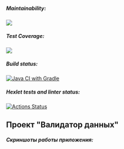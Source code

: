 ##### Maintainability:
<a href="https://codeclimate.com/github/Evgenii-Smetanin/java-project-78/maintainability"><img src="https://api.codeclimate.com/v1/badges/eb66c072c54a58ac7998/maintainability" /></a>
##### Test Coverage:
<a href="https://codeclimate.com/github/Evgenii-Smetanin/java-project-78/test_coverage"><img src="https://api.codeclimate.com/v1/badges/eb66c072c54a58ac7998/test_coverage" /></a>
##### Build status:
[![Java CI with Gradle](https://github.com/Evgenii-Smetanin/java-project-78/actions/workflows/gradle.yml/badge.svg)](https://github.com/Evgenii-Smetanin/java-project-78/actions/workflows/gradle.yml)
##### Hexlet tests and linter status:
[![Actions Status](https://github.com/Evgenii-Smetanin/java-project-78/actions/workflows/hexlet-check.yml/badge.svg)](https://github.com/Evgenii-Smetanin/java-project-78/actions)

## Проект "Валидатор данных"

##### Скриншоты работы приложения:
